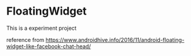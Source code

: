 # FloatingWidget
This is a experiment project

reference from https://www.androidhive.info/2016/11/android-floating-widget-like-facebook-chat-head/
